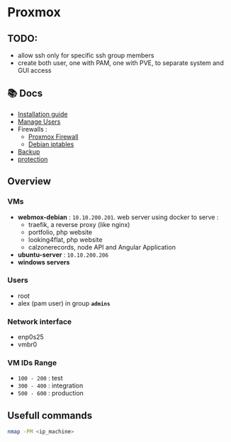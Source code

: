 # Proxmox

## TODO: 
- allow ssh only for specific ssh group members
- create both user, one with PAM, one with PVE, to separate system and GUI access

## 📚 Docs

- [Installation guide](installation.md)
- [Manage Users](docs/manage-users.md)
- Firewalls :
  - [Proxmox Firewall](docs/firewall/proxmox-firewall.md)
  - [Debian iptables](docs/firewall/debian-iptables.md)
- [Backup](docs/protection.md)
- [protection](docs/protection.md)


## Overview
### VMs
- **webmox-debian** : `10.10.200.201`. web server using docker to serve :
    - traefik, a reverse proxy (like nginx)
    - portfolio, php website
    - looking4flat, php website
    - calzonerecords, node API and Angular Application
- **ubuntu-server** : `10.10.200.206`
- **windows servers**

### Users
- root
- alex (pam user) in group **`admins`**

### Network interface
- enp0s25
- vmbr0 

### VM IDs Range
- `100 - 200` : test
- `300 - 400` : integration
- `500 - 600` : production

## Usefull commands
```sh
nmap -PM <ip_machine>
```